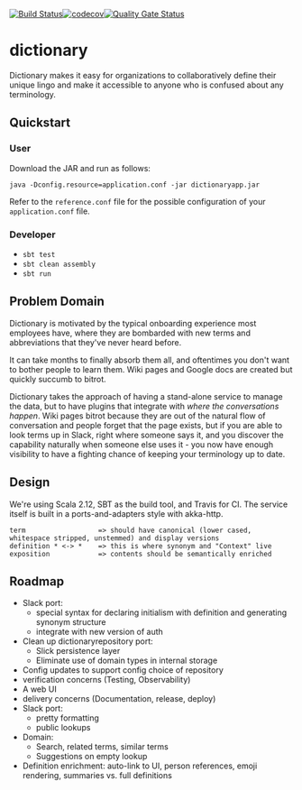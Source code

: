 [![Build Status](https://travis-ci.org/justin-yan/dictionary.svg?branch=master)](https://travis-ci.org/justin-yan/rationals)[![codecov](https://codecov.io/gh/justin-yan/rationals/branch/master/graph/badge.svg)](https://codecov.io/gh/justin-yan/dictionary)[![Quality Gate Status](https://sonarcloud.io/api/project_badges/measure?project=dictionary&metric=alert_status)](https://sonarcloud.io/dashboard?id=dictionary)

# dictionary

Dictionary makes it easy for organizations to collaboratively define their unique lingo and make it accessible to anyone who is confused about any terminology.

## Quickstart

### User

Download the JAR and run as follows:

```
java -Dconfig.resource=application.conf -jar dictionaryapp.jar
```

Refer to the `reference.conf` file for the possible configuration of your `application.conf` file.

### Developer

- `sbt test`
- `sbt clean assembly`
- `sbt run`

## Problem Domain

Dictionary is motivated by the typical onboarding experience most employees have, where they are bombarded with new terms and abbreviations that they've never heard before.

It can take months to finally absorb them all, and oftentimes you don't want to bother people to learn them.  Wiki pages and Google docs are created but quickly succumb to bitrot.

Dictionary takes the approach of having a stand-alone service to manage the data, but to have plugins that integrate with *where the conversations happen*.  Wiki pages bitrot because they are out of the natural flow of conversation and people forget that the page exists, but if you are able to look terms up in Slack, right where someone says it, and you discover the capability naturally when someone else uses it - you now have enough visibility to have a fighting chance of keeping your terminology up to date.

## Design

We're using Scala 2.12, SBT as the build tool, and Travis for CI.  The service itself is built in a ports-and-adapters style with akka-http.

```
term                  => should have canonical (lower cased, whitespace stripped, unstemmed) and display versions
definition * <-> *    => this is where synonym and "Context" live
exposition            => contents should be semantically enriched
```

## Roadmap

- Slack port:
    - special syntax for declaring initialism with definition and generating synonym structure
    - integrate with new version of auth
- Clean up dictionaryrepository port:
    - Slick persistence layer
    - Eliminate use of domain types in internal storage
- Config updates to support config choice of repository
- verification concerns (Testing, Observability)
- A web UI
- delivery concerns (Documentation, release, deploy)
- Slack port:
    - pretty formatting
    - public lookups
- Domain:
    - Search, related terms, similar terms
    - Suggestions on empty lookup
- Definition enrichment: auto-link to UI, person references, emoji rendering, summaries vs. full definitions
